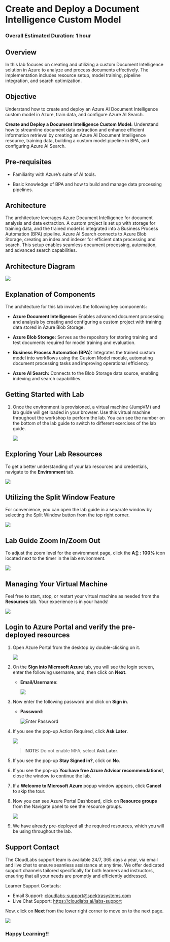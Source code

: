 # Create and Deploy a Document Intelligence Custom Model

### Overall Estimated Duration: 1 hour

## Overview

In this lab focuses on creating and utilizing a custom Document Intelligence solution in Azure to analyze and process documents effectively. The implementation includes resource setup, model training, pipeline integration, and search optimization.

## Objective

Understand how to create and deploy an Azure AI Document Intelligence custom model in Azure, train data, and configure Azure AI Search.

**Create and Deploy a Document Intelligence Custom Model:** Understand how to streamline document data extraction and enhance efficient information retrieval by creating an Azure AI Document Intelligence resource, training data, building a custom model pipeline in BPA, and configuring Azure AI Search.

## Pre-requisites

- Familiarity with Azure’s suite of AI tools.

- Basic knowledge of BPA and how to build and manage data processing pipelines.

## Architecture

The architecture leverages Azure Document Intelligence for document analysis and data extraction. A custom project is set up with storage for training data, and the trained model is integrated into a Business Process Automation (BPA) pipeline. Azure AI Search connects to Azure Blob Storage, creating an index and indexer for efficient data processing and search. This setup enables seamless document processing, automation, and advanced search capabilities.

## Architecture Diagram

 ![](../lab_instructions/images/bpaarc1.png)

## Explanation of Components

The architecture for this lab involves the following key components:

- **Azure Document Intelligence:** Enables advanced document processing and analysis by creating and configuring a custom project with training data stored in Azure Blob Storage.

- **Azure Blob Storage:** Serves as the repository for storing training and test documents required for model training and evaluation.

- **Business Process Automation (BPA):** Integrates the trained custom model into workflows using the Custom Model module, automating document processing tasks and improving operational efficiency.

- **Azure AI Search:** Connects to the Blob Storage data source, enabling indexing and search capabilities. 

## Getting Started with Lab

1. Once the environment is provisioned, a virtual machine (JumpVM) and lab guide will get loaded in your browser. Use this virtual machine throughout the workshop to perform the lab. You can see the number on the bottom of the lab guide to switch to different exercises of the lab guide.

   ![](../lab_instructions/images/Intro.png)

## Exploring Your Lab Resources

To get a better understanding of your lab resources and credentials, navigate to the **Environment** tab.

![](../lab_instructions/images/env-01.png)

## Utilizing the Split Window Feature

For convenience, you can open the lab guide in a separate window by selecting the Split Window button from the top right corner.

![](../lab_instructions/images/split-01.png)

## Lab Guide Zoom In/Zoom Out
 
To adjust the zoom level for the environment page, click the **A↕ : 100%** icon located next to the timer in the lab environment.

![](../lab_instructions/images/n21.png)  

## Managing Your Virtual Machine

Feel free to start, stop, or restart your virtual machine as needed from the **Resources** tab. Your experience is in your hands!

![](../lab_instructions/images/resourses.png)
    
    
## Login to Azure Portal and verify the pre-deployed resources

1. Open Azure Portal from the desktop by double-clicking on it.
    
   ![](../lab_instructions/images/azure-portal-edge.png)
   
1. On the **Sign into Microsoft Azure** tab, you will see the login screen, enter the following username, and, then click on **Next**.

   * **Email/Username**: <inject key="AzureAdUserEmail"></inject>

     ![](../lab_instructions/images/user-email.png)
   
1. Now enter the following password and click on **Sign in**.
   
   * **Password**: <inject key="AzureAdUserPassword"></inject>
   
     ![](../lab_instructions/images/user-pass.png "Enter Password")

1. If you see the pop-up Action Required, click **Ask Later**.

    ![](../lab_instructions/images/asklater%20(1).png)

   >**NOTE:** Do not enable MFA, select **Ask Later**.

1. If you see the pop-up **Stay Signed in?**, click on **No**.

1. If you see the pop-up **You have free Azure Advisor recommendations!**, close the window to continue the lab.

1. If a **Welcome to Microsoft Azure** popup window appears, click **Cancel** to skip the tour.

1. Now you can see Azure Portal Dashboard, click on **Resource groups** from the Navigate panel to see the resource groups.

   ![](../lab_instructions/images/select-rg.png)
 
1. We have already pre-deployed all the required resources, which you will be using throughout the lab.
 
## Support Contact
 
The CloudLabs support team is available 24/7, 365 days a year, via email and live chat to ensure seamless assistance at any time. We offer dedicated support channels tailored specifically for both learners and instructors, ensuring that all your needs are promptly and efficiently addressed.

Learner Support Contacts:
- Email Support: cloudlabs-support@spektrasystems.com
- Live Chat Support: https://cloudlabs.ai/labs-support

Now, click on **Next** from the lower right corner to move on to the next page.

  ![](../lab_instructions/images/n14.png)

### Happy Learning!!